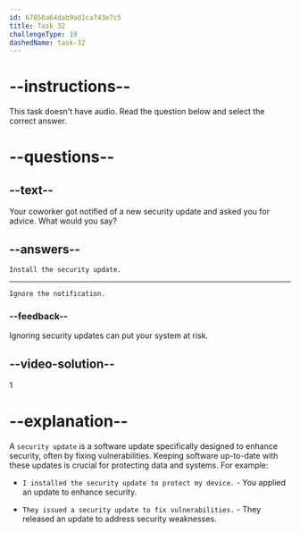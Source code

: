 ```yaml
---
id: 67056a64dab9ad1ca743e7c5
title: Task 32
challengeType: 19
dashedName: task-32
---
```


<!-- SPEAKING -->

# --instructions--

This task doesn't have audio. Read the question below and select the correct answer.

# --questions--

## --text--

Your coworker got notified of a new security update and asked you for advice. What would you say?

## --answers--

`Install the security update.`

---

`Ignore the notification.`

### --feedback--

Ignoring security updates can put your system at risk.

## --video-solution--

1

# --explanation--

A `security update` is a software update specifically designed to enhance security, often by fixing vulnerabilities. Keeping software up-to-date with these updates is crucial for protecting data and systems. For example:

- `I installed the security update to protect my device.` - You applied an update to enhance security.

- `They issued a security update to fix vulnerabilities.` - They released an update to address security weaknesses.
